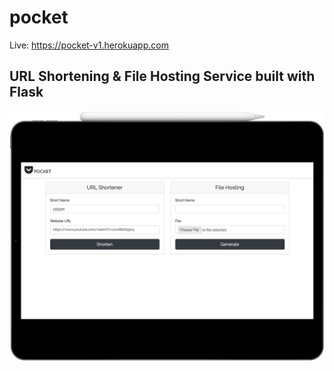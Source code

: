 # pocket
Live: https://pocket-v1.herokuapp.com
## URL Shortening &amp; File Hosting Service built with Flask

<img src="mockup.png" width="700">
